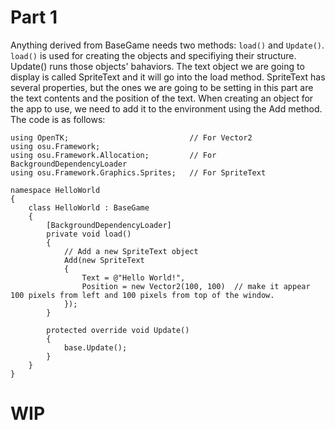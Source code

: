 # Part 1

Anything derived from BaseGame needs two methods: `load()` and `Update()`. `load()` is used for creating the objects and specifiying their structure. Update() runs those objects' bahaviors. The text object we are going to display is called SpriteText and it will go into the load method. SpriteText has several properties, but the ones we are going to be setting in this part are the text contents and the position of the text. When creating an object for the app to use, we need to add it to the environment using the Add method. The code is as follows:

	using OpenTK;							// For Vector2
	using osu.Framework;
    using osu.Framework.Allocation;			// For BackgroundDependencyLoader
    using osu.Framework.Graphics.Sprites; 	// For SpriteText

    namespace HelloWorld
    {
        class HelloWorld : BaseGame
        {
            [BackgroundDependencyLoader]
            private void load()
            {
	            // Add a new SpriteText object
                Add(new SpriteText
                {
                    Text = @"Hello World!",
                    Position = new Vector2(100, 100)  // make it appear 100 pixels from left and 100 pixels from top of the window.
                });
            }

            protected override void Update()
            {
                base.Update();
            }
        }
    }


# WIP

